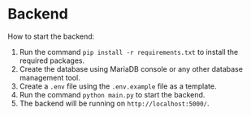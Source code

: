 # Backend

How to start the backend:

1. Run the command `pip install -r requirements.txt` to install the required packages.
2. Create the database using MariaDB console or any other database management tool.
3. Create a `.env` file using the `.env.example` file as a template.
4. Run the command `python main.py` to start the backend.
5. The backend will be running on `http://localhost:5000/`.

